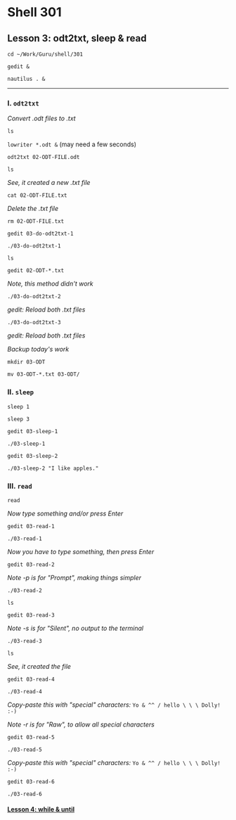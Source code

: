 # Shell 301
## Lesson 3: odt2txt, sleep & read

`cd ~/Work/Guru/shell/301`

`gedit &`

`nautilus . &`
___

### I. `odt2txt`

*Convert .odt files to .txt*

`ls`

`lowriter *.odt &` (may need a few seconds)

`odt2txt 02-ODT-FILE.odt`

`ls`

*See, it created a new .txt file*

`cat 02-ODT-FILE.txt`

*Delete the .txt file*

`rm 02-ODT-FILE.txt`

`gedit 03-do-odt2txt-1`

`./03-do-odt2txt-1`

`ls`

`gedit 02-ODT-*.txt`

*Note, this method didn't work*

`./03-do-odt2txt-2`

*gedit: Reload both .txt files*

`./03-do-odt2txt-3`

*gedit: Reload both .txt files*

*Backup today's work*

`mkdir 03-ODT`

`mv 03-ODT-*.txt 03-ODT/`

### II. `sleep`

`sleep 1`

`sleep 3`

`gedit 03-sleep-1`

`./03-sleep-1`

`gedit 03-sleep-2`

`./03-sleep-2 "I like apples."`

### III. `read`

`read`

*Now type something and/or press Enter*

`gedit 03-read-1`

`./03-read-1`

*Now you have to type something, then press Enter*

`gedit 03-read-2`

*Note -p is for "Prompt", making things simpler*

`./03-read-2`

`ls`

`gedit 03-read-3`

*Note -s is for "Silent", no output to the terminal*

`./03-read-3`

`ls`

*See, it created the file*

`gedit 03-read-4`

`./03-read-4`

*Copy-paste this with "special" characters:* `Yo & ^^ / hello \ \ \ Dolly! :-)`

*Note -r is for "Raw", to allow all special characters*

`gedit 03-read-5`

`./03-read-5`

*Copy-paste this with "special" characters:* `Yo & ^^ / hello \ \ \ Dolly! :-)`

`gedit 03-read-6`

`./03-read-6`

#### [Lesson 4: while & until](https://github.com/inkVerb/guru/blob/master/301-shell/Lesson-04.md)
